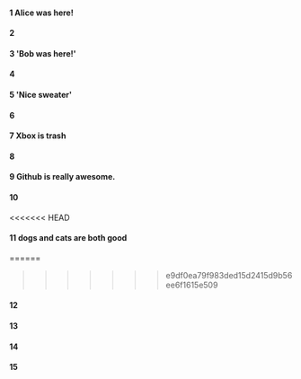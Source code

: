 #### 1  Alice was here!
#### 2
#### 3 'Bob was here!'
#### 4
#### 5 'Nice sweater'
#### 6
#### 7 Xbox is trash
#### 8
#### 9 Github is really awesome.
#### 10
<<<<<<< HEAD
#### 11 dogs and cats are both good
======
>>>>>>> e9df0ea79f983ded15d2415d9b56ee6f1615e509
#### 12
#### 13
#### 14
#### 15